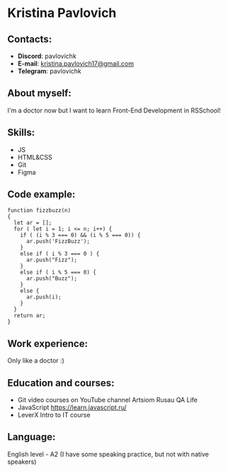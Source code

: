 # Kristina Pavlovich
## Contacts:
* __Discord__: pavlovichk
* __E-mail__: kristina.pavlovich17@gmail.com
* __Telegram__: pavlovichk 
## About myself:
I'm a doctor now but I want to learn Front-End Development in RSSchool!
## Skills:
* JS
* HTML&CSS
* Git
* Figma
## Code example:
```
function fizzbuzz(n)
{
  let ar = [];
  for ( let i = 1; i <= n; i++) {
    if ( (i % 3 === 0) && (i % 5 === 0)) {
      ar.push('FizzBuzz');
    }
    else if ( i % 3 === 0 ) {
      ar.push("Fizz");
    }
    else if ( i % 5 === 0) {
      ar.push("Buzz");
    }
    else {
      ar.push(i);
    }
  }
  return ar;
}
```
## Work experience:
Only like a doctor :)

## Education and courses:
* Git video courses on YouTube channel Artsiom Rusau QA Life
* JavaScript https://learn.javascript.ru/
* LeverX Intro to IT course
## Language:
English level - A2 (I have some speaking practice, but not with native speakers)
